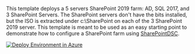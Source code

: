 <p>This template deploys a 5 servers SharePoint 2019 farm: AD, SQL 2017, and 3 SharePoint Servers. The SharePoint servers don't have the bits installed, but the ISO is extracted under c:\SharePoint on each of the 3 SharePoint 2019 server. This template is meant to be used as an easy starting point to demonstrate how to configure a SharePoint farm using <a href="https://github.com/PowerShell/SharePointDSC">SharePointDSC</a>.</p>

<p><a href="https://portal.azure.com/#create/Microsoft.Template/uri/https%3A%2F%2Fraw.githubusercontent.com%2FMicrosoft%2FAzure-ODSPMArketplace%2Fdev%2FSharePoint%202016%2Fazuredeploy.json"><img src="http://azuredeploy.net/deploybutton.png" alt="Deploy Environment in Azure" /></a>
  

